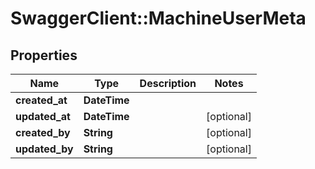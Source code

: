 # SwaggerClient::MachineUserMeta

## Properties
Name | Type | Description | Notes
------------ | ------------- | ------------- | -------------
**created_at** | **DateTime** |  | 
**updated_at** | **DateTime** |  | [optional] 
**created_by** | **String** |  | [optional] 
**updated_by** | **String** |  | [optional] 

